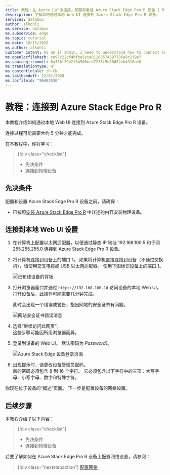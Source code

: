 ```yaml
---
title: 教程：在 Azure 门户中连接、配置和激活 Azure Stack Edge Pro R 设备 | Microsoft Docs
description: 了解如何通过本地 Web UI 连接到 Azure Stack Edge Pro R 设备。
services: databox
author: alkohli
ms.service: databox
ms.subservice: edge
ms.topic: tutorial
ms.date: 10/15/2020
ms.author: alkohli
Customer intent: As an IT admin, I need to understand how to connect and activate Azure Stack Edge Pro R so I can use it to transfer data to Azure.
ms.openlocfilehash: ce97c22cf4bfbe5cca01183574597706a8c239e7
ms.sourcegitcommit: 6a350f39e2f04500ecb7235f5d88682eb4910ae8
ms.translationtype: HT
ms.contentlocale: zh-CN
ms.lasthandoff: 12/01/2020
ms.locfileid: "96463536"
---
```

# <a name="tutorial-connect-to-azure-stack-edge-pro-r"></a>教程：连接到 Azure Stack Edge Pro R

本教程介绍如何通过本地 Web UI 连接到 Azure Stack Edge Pro R 设备。

连接过程可能需要大约 5 分钟才能完成。

在本教程中，你将学习：

> [!div class="checklist"]
>
> * 先决条件
> * 连接到物理设备


## <a name="prerequisites"></a>先决条件

配置和设置 Azure Stack Edge Pro R 设备之前，请确保：

* 已按照[安装 Azure Stack Edge Pro R](azure-stack-edge-pro-r-deploy-install.md) 中详述的内容安装物理设备。


## <a name="connect-to-the-local-web-ui-setup"></a>连接到本地 Web UI 设置

1. 在计算机上配置以太网适配器，以便通过静态 IP 地址 192.168.100.5 和子网 255.255.255.0 连接到 Azure Stack Edge Pro R 设备。

2. 将计算机连接到设备上的端口 1。 如果将计算机直接连接到设备（不通过交换机），请使用交叉电缆或 USB 以太网适配器。 使用下图标识设备上的端口 1。

    ![已布线设备的背板](./media/azure-stack-edge-pro-r-deploy-install/backplane-cabled.png)


3. 打开浏览器窗口并通过 `https://192.168.100.10` 访问设备的本地 Web UI。  
    打开设备后，此操作可能需要几分钟完成。

    此时会出现一个错误或警告，指出网站的安全证书有问题。 
   
    ![网站安全证书错误消息](media/azure-stack-edge-pro-r-deploy-connect/connect-web-ui-1.png)


4. 选择“继续访问此网页”。  
    这些步骤可能因所用浏览器而异。

5. 登录到设备的 Web UI。 默认密码为 *Password1*。 
   
    ![Azure Stack Edge 设备登录页面](media/azure-stack-edge-pro-r-deploy-connect/connect-web-ui-3.png)

6. 出现提示时，请更改设备管理员密码。  
    新的密码必须包含 8 到 16 个字符。 它必须包含以下字符中的三项：大写字母、小写字母、数字和特殊字符。

你现在位于设备的“概述”页面。 下一步是配置设备的网络设置。


## <a name="next-steps"></a>后续步骤

本教程介绍了以下内容：

> [!div class="checklist"]
> * 先决条件
> * 连接到物理设备


若要了解如何在 Azure Stack Edge Pro R 设备上配置网络设置，请参阅：

> [!div class="nextstepaction"]
> [配置网络](./azure-stack-edge-pro-r-deploy-configure-network-compute-web-proxy.md)
